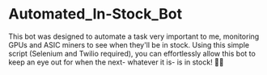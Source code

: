 # Automated_In-Stock_Bot
This bot was designed to automate a task very important to me, monitoring GPUs and ASIC miners to see when they'll be in stock.  Using this simple script (Selenium and Twilio required), you can effortlessly allow this bot to keep an eye out for when the next- whatever it is- is in stock!  🤙🏼
